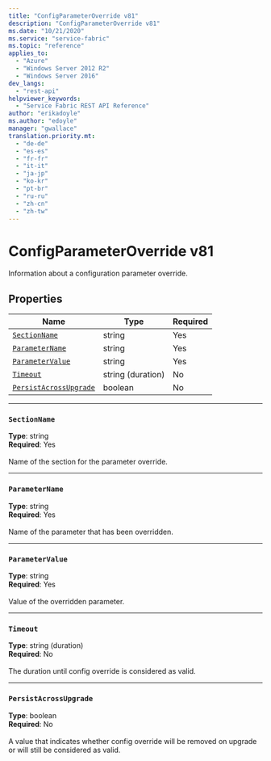 ```yaml
---
title: "ConfigParameterOverride v81"
description: "ConfigParameterOverride v81"
ms.date: "10/21/2020"
ms.service: "service-fabric"
ms.topic: "reference"
applies_to: 
  - "Azure"
  - "Windows Server 2012 R2"
  - "Windows Server 2016"
dev_langs: 
  - "rest-api"
helpviewer_keywords: 
  - "Service Fabric REST API Reference"
author: "erikadoyle"
ms.author: "edoyle"
manager: "gwallace"
translation.priority.mt: 
  - "de-de"
  - "es-es"
  - "fr-fr"
  - "it-it"
  - "ja-jp"
  - "ko-kr"
  - "pt-br"
  - "ru-ru"
  - "zh-cn"
  - "zh-tw"
---
```

# ConfigParameterOverride v81

Information about a configuration parameter override.

## Properties
| Name | Type | Required |
| --- | --- | --- |
| [`SectionName`](#sectionname) | string | Yes |
| [`ParameterName`](#parametername) | string | Yes |
| [`ParameterValue`](#parametervalue) | string | Yes |
| [`Timeout`](#timeout) | string (duration) | No |
| [`PersistAcrossUpgrade`](#persistacrossupgrade) | boolean | No |

____
### `SectionName`
__Type__: string <br/>
__Required__: Yes<br/>
<br/>
Name of the section for the parameter override.

____
### `ParameterName`
__Type__: string <br/>
__Required__: Yes<br/>
<br/>
Name of the parameter that has been overridden.

____
### `ParameterValue`
__Type__: string <br/>
__Required__: Yes<br/>
<br/>
Value of the overridden parameter.

____
### `Timeout`
__Type__: string (duration) <br/>
__Required__: No<br/>
<br/>
The duration until config override is considered as valid.

____
### `PersistAcrossUpgrade`
__Type__: boolean <br/>
__Required__: No<br/>
<br/>
A value that indicates whether config override will be removed on upgrade or will still be considered as valid.
